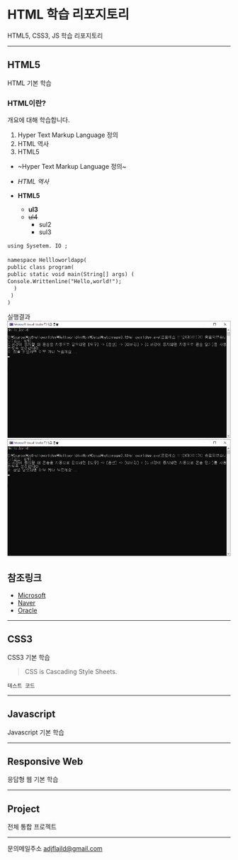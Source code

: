 # HTML 학습 리포지토리
HTML5, CSS3, JS 학습 리포지토리

-----------

## HTML5
HTML 기본 학습

### HTML이란?
개요에 대해 학습합니다.
1. Hyper Text Markup Language 정의
2. HTML 역사
3. HTML5

- ~Hyper Text Markup Language 정의~
- *HTML 역사*
- **HTML5**

  * **ul3**
  * ~~ul4~~
    - sul2
    - sul3
    
 ```CSharp
 using Sysetem. IO ;
 
 namespace Hellloworldapp(
 public class program(
 public static void main(String[] args) (
 Console.Writtenline("Hello,world!");
   )
  )
 )
 ```
 
 실행결과
 ![실행결과](https://github.com/taekyom/StudyHtml/blob/main/ref_images/console%20result.png "실행결과")
 ![실행결과](ref_images/console%20result.png "실행결과")
 
 참조링크
 -------
 - [Microsoft](https://www.microsoft.com)
 - [Naver](https://www.naver.com)
 - [Oracle](https://www.oracle.com)
 
 
-----------

## CSS3
CSS3 기본 학습

>CSS is Cascading Style Sheets.

`테스트 코드`

-----------

## Javascript 
Javascript 기본 학습

-----------

## Responsive Web
응답형 웹 기본 학습

-----------

## Project
전체 통합 프로젝트

-----------

문의메일주소 <adjflajld@gmail.com>
